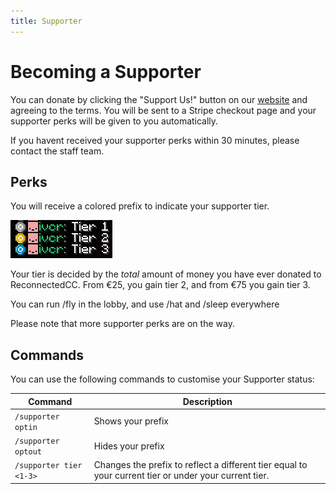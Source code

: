 ```yaml
---
title: Supporter
---
```


# Becoming a Supporter

You can donate by clicking the "Support Us!" button on our [website](https://reconnected.cc) and agreeing to the terms.
You will be sent to a Stripe checkout page and your supporter perks will be given to you automatically. 

If you havent received your supporter perks within 30 minutes, please contact the staff team.

## Perks

You will receive a colored prefix to indicate your supporter tier.

![](../../../assets/supporter/prefixes.png)

Your tier is decided by the *total* amount of money you have ever donated to ReconnectedCC. From €25, you gain tier 2, and from €75 you gain tier 3.

You can run /fly in the lobby, and use /hat and /sleep everywhere

Please note that more supporter perks are on the way.

## Commands

You can use the following commands to customise your Supporter status:

| Command                 | Description                                                                                           |
| ----------------------- | ----------------------------------------------------------------------------------------------------- |
| `/supporter optin`      | Shows your prefix                                                                                     |
| `/supporter optout`     | Hides your prefix                                                                                     |
| `/supporter tier <1-3>` | Changes the prefix to reflect a different tier equal to your current tier or under your current tier. |
